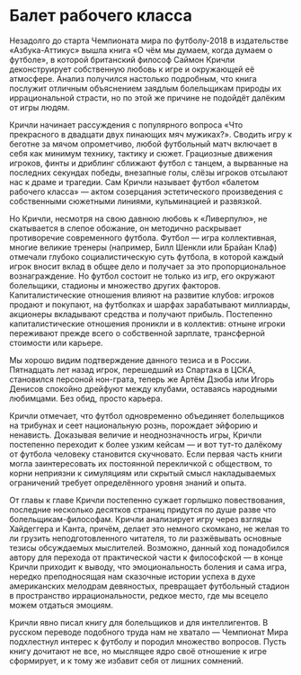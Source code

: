 
# Балет рабочего класса
Незадолго до старта Чемпионата мира по футболу-2018 в издательстве «Азбука-Аттикус» вышла книга «О чём мы думаем, когда думаем о футболе», в которой британский философ Саймон Кричли деконструирует собственную любовь к игре и окружающей её атмосфере. Анализ получился настолько подробным, что книга послужит отличным объяснением заядлым болельщикам природы их иррациональной страсти, но по этой же причине не подойдёт далёким от игры людям.

Кричли начинает рассуждения с популярного вопроса «Что прекрасного в двадцати двух пинающих мяч мужиках?». Сводить игру к беготне за мячом опрометчиво, любой футбольный матч включает в себя как минимум технику, тактику и сюжет. Грациозные движения игроков, финты и дриблинг сближают футбол с танцем, а вырванные на последних секундах победы, внезапные голы, слёзы игроков отсылают нас к драме и трагедии. Сам Кричли называет футбол «балетом рабочего класса» — актом созерцания эстетического произведения с собственными сюжетными линиями, кульминацией и развязкой.

Но Кричли, несмотря на свою давнюю любовь к «Ливерпулю», не скатывается в слепое обожание, он методично раскрывает противоречие современного футбола. Футбол — игра коллективная, многие великие тренеры (например, Билл Шенкли или Брайан Клаф) отмечали глубоко социалистическую суть футбола, в которой каждый игрок вносит вклад в общее дело и получает за это пропорциональное вознаграждение. Но футбол состоит не только из игр, его окружают болельщики, стадионы и множество других факторов. Капиталистические отношения влияют на развитие клубов: игроков продают и покупают, на футболках и шарфах зарабатывают миллиарды, акционеры вкладывают средства и получают прибыль. Постепенно капиталистические отношения проникли и в коллектив: отныне игроки переживают прежде всего о собственной зарплате, трансферной стоимости или карьере.

Мы хорошо видим подтверждение данного тезиса и в России. Пятнадцать лет назад игрок, перешедший из Спартака в ЦСКА, становился персоной нон-грата, теперь же Артём Дзюба или Игорь Денисов спокойно дрейфуют между клубами, оставаясь народными любимцами. Без обид, просто карьера.

Кричли отмечает, что футбол одновременно объединяет болельщиков на трибунах и сеет национальную рознь, порождает эйфорию и ненависть. Доказывая величие и неоднозначность игры, Кричли постепенно переходит к более узким кейсам — и вот тут-то далёкому от футбола человеку становится скучновато. Если первая часть книги могла заинтересовать их постоянной перекличкой с обществом, то корни неприязни к симуляциям или скрытый смысл накладываемых ограничений требует определённого уровня знаний и опыта.

От главы к главе Кричли постепенно сужает горлышко повествования, последние несколько десятков страниц придутся по душе разве что болельщикам-философам. Кричли анализирует игру через взгляды Хайдеггера и Канта, причём, делает это немного скомкано, не желая то ли грузить неподготовленного читателя, то ли разжёвывать основные тезисы обсуждаемых мыслителей. Возможно, данный ход понадобился автору для перехода от практической части к философской — в конце Кричли приходит к выводу, что эмоциональность боления и сама игра, нередко преподносящая нам сказочные истории успеха в духе американских мелодрам девяностых, превращает футбольный стадион в пространство иррациональности, редкое место, где мы всецело можем отдаться эмоциям.

Кричли явно писал книгу для болельщиков и для интеллигентов. В русском переводе подобного труда нам не хватало — Чемпионат Мира подхлестнул интерес к футболу и породил множество вопросов. Пусть книгу дочитают не все, но мыслящее ядро своё отношение к игре сформирует, и к тому же избавит себя от лишних сомнений.